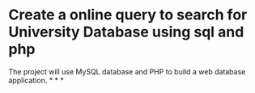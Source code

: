 # Create a online query to search for University Database using sql and php
The project will use MySQL database and PHP to build a web database application. 
*
*
*
